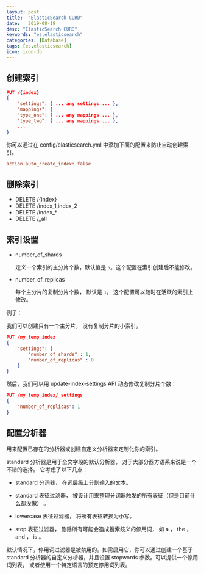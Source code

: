 ```yaml
---
layout: post
title:  "ElasticSearch CURD"
date:   2019-08-19
desc: "ElasticSearch CURD"
keywords: "es,elasticsearch"
categories: [Database]
tags: [es,elasticsearch]
icon: icon-db
---
```


## 创建索引

```json
PUT /{index}
{
    "settings": { ... any settings ... },
    "mappings": {
    "type_one": { ... any mappings ... },
    "type_two": { ... any mappings ... },
    ...
}
```

你可以通过在 config/elasticsearch.yml 中添加下面的配置来防止自动创建索引。

```ini
action.auto_create_index: false
```

## 删除索引
- DELETE /{index}
- DELETE /index_1,index_2
- DELETE /index_*
- DELETE /_all

## 索引设置

- number_of_shards

  定义一个索引的主分片个数，默认值是 `5`。这个配置在索引创建后不能修改。

- number_of_replicas

  每个主分片的复制分片个数， 默认是 `1`。 这个配置可以随时在活跃的索引上修改。 

例子：

我们可以创建只有一个主分片， 没有复制分片的小索引。 

```json
PUT /my_temp_index
{
    "settings": {
        "number_of_shards" : 1,
        "number_of_replicas" : 0
    }
}
```

然后，我们可以用 update-index-settings API 动态修改复制分片个数：

```json
PUT /my_temp_index/_settings
{
    "number_of_replicas": 1
}
```

## 配置分析器

用来配置已存在的分析器或创建自定义分析器来定制化你的索引。

standard 分析器是用于全文字段的默认分析器， 对于大部分西方语系来说是一个不错的选择。 它考虑了以下几点：

- standard 分词器， 在词层级上分割输入的文本。

- standard 表征过滤器， 被设计用来整理分词器触发的所有表征（但是目前什么都没做） 。

- lowercase 表征过滤器， 将所有表征转换为小写。

- stop 表征过滤器， 删除所有可能会造成搜索歧义的停用词， 如 a ， the ， and ， is 。

默认情况下，停用词过滤器是被禁用的。如需启用它，你可以通过创建一个基于 standard 分析器的自定义分析器，并且设置 stopwords 参数。可以提供一个停用词列表， 或者使用一个特定语言的预定停用词列表。